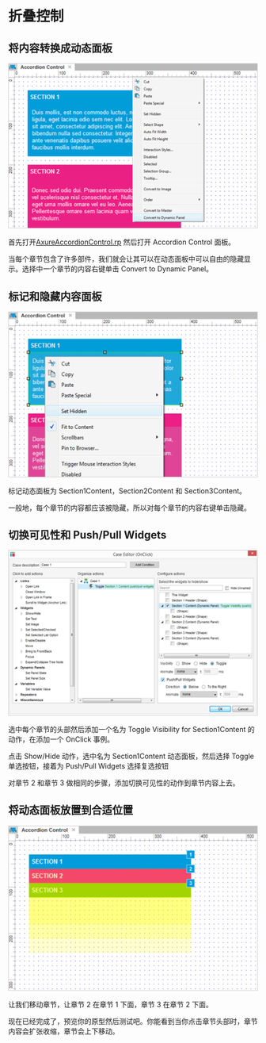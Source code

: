 # 折叠控制

## 将内容转换成动态面板

![image](images/accordioncontrol1.png)

首先打开[AxureAccordionControl.rp](/downloads/AxureAccordionControl.rp) 然后打开 Accordion Control 面板。
 
当每个章节包含了许多部件，我们就会让其可以在动态面板中可以自由的隐藏显示。选择中一个章节的内容右键单击 Convert to Dynamic Panel。

## 标记和隐藏内容面板

![image](images/accordioncontrol2.png)

标记动态面板为 Section1Content，Section2Content 和 Section3Content。
 
一般地，每个章节的内容都应该被隐藏，所以对每个章节的内容右键单击隐藏。

## 切换可见性和 Push/Pull Widgets

![image](images/accordioncontrol3.png)

选中每个章节的头部然后添加一个名为 Toggle Visibility for Section1Content 的动作，在添加一个 OnClick 事例。
 
点击 Show/Hide 动作，选中名为 Section1Content 动态面板，然后选择 Toggle 单选按钮，接着为 Push/Pull Widgets 选择复选按钮

对章节 2 和章节 3 做相同的步骤，添加切换可见性的动作到章节内容上去。

## 将动态面板放置到合适位置

![image](images/accordioncontrol4.png)

让我们移动章节，让章节 2 在章节 1 下面，章节 3 在章节 2 下面。
 
现在已经完成了，预览你的原型然后测试吧。你能看到当你点击章节头部时，章节内容会扩张收缩，章节会上下移动。
